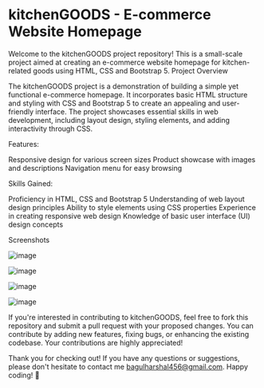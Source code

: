 # kitchenGOODS - E-commerce Website Homepage

Welcome to the kitchenGOODS project repository! This is a small-scale project aimed at creating an e-commerce website homepage for kitchen-related goods using HTML, CSS and Bootstrap 5.
Project Overview

The kitchenGOODS project is a demonstration of building a simple yet functional e-commerce homepage. It incorporates basic HTML structure and styling with CSS and Bootstrap 5 to create an appealing and user-friendly interface. The project showcases essential skills in web development, including layout design, styling elements, and adding interactivity through CSS.
 
 Features:

 Responsive design for various screen sizes
 Product showcase with images and descriptions
 Navigation menu for easy browsing

   
 Skills Gained:

 Proficiency in HTML, CSS and Bootstrap 5
 Understanding of web layout design principles
 Ability to style elements using CSS properties
 Experience in creating responsive web design
 Knowledge of basic user interface (UI) design concepts

 Screenshots

 ![image](https://github.com/harsh4042/ecommerce/assets/106963882/66ff6a42-9cfe-4867-8522-a8c14db55814)

 ![image](https://github.com/harsh4042/ecommerce/assets/106963882/e9c29e92-bfd6-41e7-a53e-2de14aa0f999)

 ![image](https://github.com/harsh4042/ecommerce/assets/106963882/0b9f5f85-1f2c-4927-9af5-93985e8e4a45)

 ![image](https://github.com/harsh4042/ecommerce/assets/106963882/acdf1ecf-0458-482a-b4da-a9bc06d134c4)


 

 

If you're interested in contributing to kitchenGOODS, feel free to fork this repository and submit a pull request with your proposed changes. You can contribute by adding new features, fixing bugs, or enhancing the existing codebase. Your contributions are highly appreciated!

Thank you for checking out! If you have any questions or suggestions, please don't hesitate to contact me bagulharshal456@gmail.com. Happy coding! 🚀
